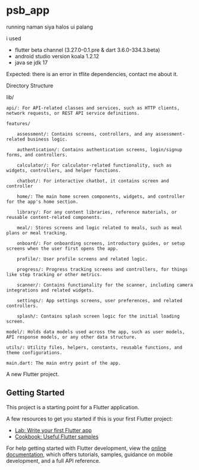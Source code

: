 # psb_app

running naman siya halos ui palang 

i used 
- flutter beta channel (3.27.0-0.1.pre & dart 3.6.0-334.3.beta)
- android studio version koala 1.2.12
- java se jdk 17

Expected: there is an error in tflite dependencies, contact me about it.


Directory Structure

lib/

    api/: For API-related classes and services, such as HTTP clients, network requests, or REST API service definitions.
    
    features/
    
        assessment/: Contains screens, controllers, and any assessment-related business logic.
        
        authentication/: Contains authentication screens, login/signup forms, and controllers.
        
        calculator/: For calculator-related functionality, such as widgets, controllers, and helper functions.
        
        chatbot/: For interactive chatbot, it contains screen and controller 
        
        home/: The main home screen components, widgets, and controller for the app's home section.
        
        library/: For any content libraries, reference materials, or reusable content-related components.
        
        meal/: Stores screens and logic related to meals, such as meal plans or meal tracking.
        
        onboard/: For onboarding screens, introductory guides, or setup screens when the user first opens the app.
        
        profile/: User profile screens and related logic.
        
        progress/: Progress tracking screens and controllers, for things like step tracking or other metrics.
        
        scanner/: Contains functionality for the scanner, including camera integrations and related widgets.
        
        settings/: App settings screens, user preferences, and related controllers.
        
        splash/: Contains splash screen logic for the initial loading screen.
        
    model/: Holds data models used across the app, such as user models, API response models, or any other data structure.
    
    utils/: Utility files, helpers, constants, reusable functions, and theme configurations.
    
    main.dart: The main entry point of the app.


A new Flutter project.

## Getting Started

This project is a starting point for a Flutter application.

A few resources to get you started if this is your first Flutter project:

- [Lab: Write your first Flutter app](https://docs.flutter.dev/get-started/codelab)
- [Cookbook: Useful Flutter samples](https://docs.flutter.dev/cookbook)

For help getting started with Flutter development, view the
[online documentation](https://docs.flutter.dev/), which offers tutorials,
samples, guidance on mobile development, and a full API reference.


